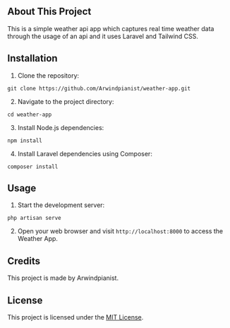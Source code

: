 ## About This Project

This is a simple weather api app which captures real time weather data through the usage of an api and it uses Laravel and Tailwind CSS.

## Installation

1. Clone the repository:
```
git clone https://github.com/Arwindpianist/weather-app.git
```

2. Navigate to the project directory:
```
cd weather-app
```

3. Install Node.js dependencies:
```
npm install
```

4. Install Laravel dependencies using Composer:
```
composer install
```

## Usage

1. Start the development server:
```
php artisan serve
```

2. Open your web browser and visit `http://localhost:8000` to access the Weather App.

## Credits

This project is made by Arwindpianist.

## License

This project is licensed under the [MIT License](LICENSE).
